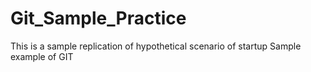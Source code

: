 # Git_Sample_Practice
This is a sample replication of hypothetical scenario of startup
Sample example of GIT
